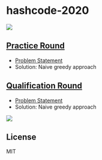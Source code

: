 # hashcode-2020

![](https://anchr.io/i/9wLgJ.png)

## [Practice Round](/practice)
* [Problem Statement](https://github.com/senesh-deshan/Google-Hash-Code-2020/blob/v3/Problem/slice.pdf)
* Solution: Naive greedy approach

## [Qualification Round](/qualification)
* [Problem Statement](https://github.com/vmandke/hashcode/blob/master/hashcode_2020_online_qualification_round.pdf)
* Solution: Naive greedy approach

![](https://i.ibb.co/gS6SYwt/score.jpg)

## License
MIT
